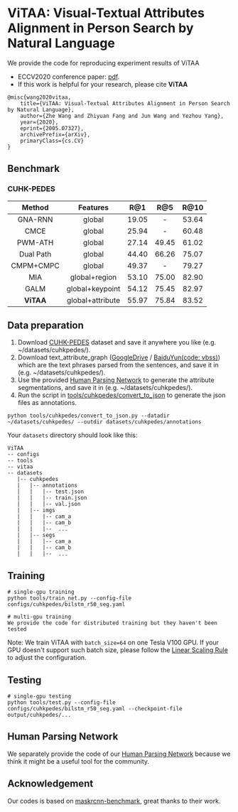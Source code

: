 # ViTAA: Visual-Textual Attributes Alignment in Person Search by Natural Language

We provide the code for reproducing experiment results of ViTAA

- ECCV2020 conference paper: [pdf](https://arxiv.org/pdf/2005.07327v2.pdf).
- If this work is helpful for your research, please cite **ViTAA**

```
@misc{wang2020vitaa,
    title={ViTAA: Visual-Textual Attributes Alignment in Person Search by Natural Language},
    author={Zhe Wang and Zhiyuan Fang and Jun Wang and Yezhou Yang},
    year={2020},
    eprint={2005.07327},
    archivePrefix={arXiv},
    primaryClass={cs.CV}
}
```

## Benchmark
### CUHK-PEDES
|    Method   |     Features     |  R@1  |  R@5  |  R@10  |
|:-----------:|:----------------:|:-----:|:-----:|:------:|
|   GNA-RNN   |      global      | 19.05 |   -   |  53.64 |
|     CMCE    |      global      | 25.94 |   -   |  60.48 |
|   PWM-ATH   |      global      | 27.14 | 49.45 |  61.02 | 
|  Dual Path  |      global      | 44.40 | 66.26 |  75.07 |
|  CMPM+CMPC  |      global      | 49.37 |   -   |  79.27 | 
|     MIA     |   global+region  | 53.10 | 75.00 |  82.90 |
|     GALM    |  global+keypoint | 54.12 | 75.45 |  82.97 |
|  **ViTAA**  | global+attribute | 55.97 | 75.84 |  83.52 |


## Data preparation
1. Download [CUHK-PEDES](https://github.com/ShuangLI59/Person-Search-with-Natural-Language-Description) dataset and save it anywhere you like (e.g. ~/datasets/cuhkpedes/).
2. Download text_attribute_graph ([GoogleDrive](https://drive.google.com/file/d/1Sqm3V97hbqK9GxIwshZejJWLARfu5o1s/view?usp=sharing)
/ [BaiduYun(code: vbss)](https://pan.baidu.com/s/1TIX4lbvZmGwbBNHcRyA1ng)) which are the text phrases parsed from the sentences, and save it in (e.g. ~/datasets/cuhkpedes/).
3. Use the provided [Human Parsing Network](https://github.com/Jarr0d/Human-Parsing-Network) to generate the attribute segmentations, and save it in (e.g. ~/datasets/cuhkpedes/).
4. Run the script in [tools/cuhkpedes/convert_to_json](https://github.com/Jarr0d/ViTAA/blob/master/tools/cuhkpedes/convert_to_json.py) to generate the json files as annotations.
```shell
python tools/cuhkpedes/convert_to_json.py --datadir ~/datasets/cuhkpedes/ --outdir datasets/cuhkpedes/annotations
```
Your `datasets` directory should look like this:

````
ViTAA
-- configs
-- tools
-- vitaa
-- datasets
   |-- cuhkpedes
   |   |-- annotations
   |   |   |-- test.json
   |   |   |-- train.json
   |   |   |-- val.json
   |   |-- imgs
   |   |   |-- cam_a
   |   |   |-- cam_b
   |   |   |--  ...
   |   |-- segs
   |   |   |-- cam_a
   |   |   |-- cam_b
   |   |   |--  ...
````


## Training
```
# single-gpu training
python tools/train_net.py --config-file configs/cuhkpedes/bilstm_r50_seg.yaml

# multi-gpu training
We provide the code for distributed training but they haven't been tested
```
Note: We train ViTAA with `batch_size=64` on one Tesla V100 GPU. If your GPU doesn't support such batch size, please follow the [Linear Scaling Rule](https://arxiv.org/abs/1706.02677) to adjust the configuration.


##  Testing
```shell
# single-gpu testing
python tools/test.py --config-file configs/cuhkpedes/bilstm_r50_seg.yaml --checkpoint-file output/cuhkpedes/...
```


##  Human Parsing Network
We separately provide the code of our [Human Parsing Network](https://github.com/Jarr0d/Human-Parsing-Network) because we think it might be a useful tool for the community.


## Acknowledgement
Our codes is based on [maskrcnn-benchmark](https://github.com/facebookresearch/maskrcnn-benchmark), great thanks to their work.
